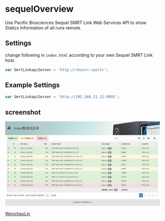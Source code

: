 # sequelOverview
Use Pacific Biosciences Sequel SMRT Link Web Services API to show Statics Information of all runs remote.

## Settings

change following in `index.html` according to your own Sequel SMRT Link host.

```javascript
var SmrtLinkapiServer = 'http://<host>:<port>';
```
## Example Settings

```javascript
var SmrtLinkapiServer = 'http://192.168.21.11:9091';
```


## screenshot

![screenshot](screenshot.png)


[WenchaoLin](http://github.com/WenchaoLin)
